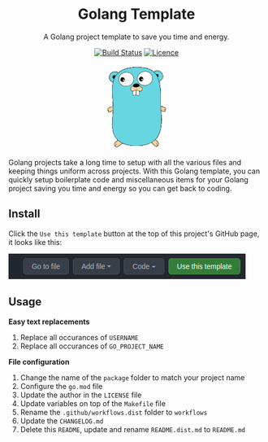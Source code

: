 <div align="center">

# Golang Template

A Golang project template to save you time and energy.

[![Build Status](https://github.com/komandar/golang-template/workflows/build/badge.svg)](https://github.com/komandar/golang-template/actions)
[![Licence](https://img.shields.io/github/license/komandar/golang-template)](LICENSE)

<img src="https://raw.githubusercontent.com/komandar/assets/main/src/golang-template/showcase.png" alt="Showcase">

</div>

Golang projects take a long time to setup with all the various files and keeping things uniform across projects. With this Golang template, you can quickly setup boilerplate code and miscellaneous items for your Golang project saving you time and energy so you can get back to coding.

## Install

Click the `Use this template` button at the top of this project's GitHub page, it looks like this:

<img src="https://raw.githubusercontent.com/komandar/assets/main/src/global/use_template_button.png" alt="Showcase">

## Usage

**Easy text replacements**

1. Replace all occurances of `USERNAME`
1. Replace all occurances of `GO_PROJECT_NAME`

**File configuration**

1. Change the name of the `package` folder to match your project name
1. Configure the `go.mod` file
1. Update the author in the `LICENSE` file
1. Update variables on top of the `Makefile` file
1. Rename the `.github/workflows.dist` folder to `workflows`
1. Update the `CHANGELOG.md`
1. Delete this `README`, update and rename `README.dist.md` to `README.md`
